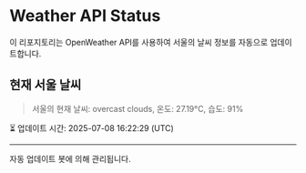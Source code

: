 
# Weather API Status

이 리포지토리는 OpenWeather API를 사용하여 서울의 날씨 정보를 자동으로 업데이트합니다.

## 현재 서울 날씨
> 서울의 현재 날씨: overcast clouds, 온도: 27.19°C, 습도: 91%

⏳ 업데이트 시간: 2025-07-08 16:22:29 (UTC)

---
자동 업데이트 봇에 의해 관리됩니다.
